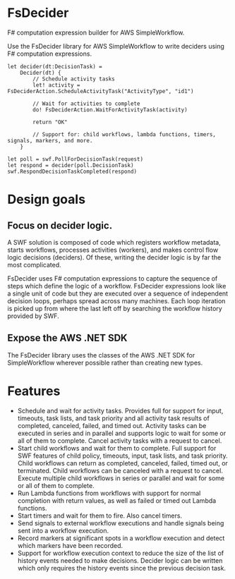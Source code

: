 # FsDecider
F# computation expression builder for AWS SimpleWorkflow.

Use the FsDecider library for AWS SimpleWorkflow to write deciders using F# computation expressions.

    let decider(dt:DecisionTask) =
        Decider(dt) {
            // Schedule activity tasks
            let! activity = FsDeciderAction.ScheduleActivityTask("ActivityType", "id1")

            // Wait for activities to complete
            do! FsDeciderAction.WaitForActivityTask(activity)

            return "OK"

            // Support for: child workflows, lambda functions, timers, signals, markers, and more.
        }

    let poll = swf.PollForDecisionTask(request)
    let respond = decider(poll.DecisionTask)
    swf.RespondDecisionTaskCompleted(respond)

# Design goals
## Focus on decider logic. 
A SWF solution is composed of code which registers workflow metadata, starts workflows, processes activities (workers), and makes control flow logic decisions (deciders). Of these, writing the decider logic is by far the most complicated.

FsDecider uses F# computation expressions to capture the sequence of steps which define the logic of a workflow. FsDecider expressions look like a single unit of code but they are executed over a sequence of independent decision loops, perhaps spread across many machines. Each loop iteration is picked up from where the last left off by searching the workflow history provided by SWF.
		
## Expose the AWS .NET SDK
The FsDecider library uses the classes of the AWS .NET SDK for SimpleWorkflow wherever possible rather than creating new types.

# Features
* Schedule and wait for activity tasks. Provides full for support for input, timeouts, task lists, and task priority and all activity task results of completed, canceled, failed, and timed out. Activity tasks can be executed in series and in parallel and supports logic to wait for some or all of them to complete. Cancel activity tasks with a request to cancel.
* Start child workflows and wait for them to complete. Full support for SWF features of child policy, timeouts, input, task lists, and task priority. Child workflows can return as completed, canceled, failed, timed out, or terminated. Child workflows can be canceled with a request to cancel. Execute multiple child workflows in series or parallel and wait for some or all of them to complete.
* Run Lambda functions from workflows with support for normal completion with return values, as well as failed or timed out Lambda functions.
* Start timers and wait for them to fire. Also cancel timers.
* Send signals to external workflow executions and handle signals being sent into a workflow execution.
* Record markers at significant spots in a workflow execution and detect which markers have been recorded.
* Support for workflow execution context to reduce the size of the list of history events needed to make decisions. Decider logic can be written which only requires the history events since the previous decision task.
